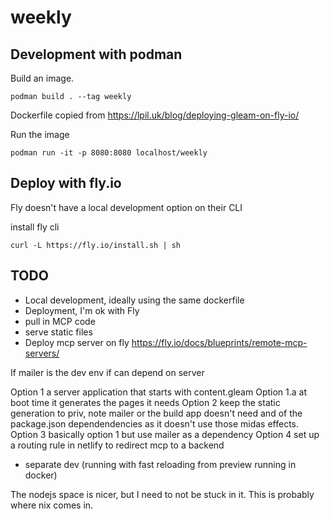 # weekly

## Development with podman

Build an image.
```
podman build . --tag weekly
```
Dockerfile copied from https://lpil.uk/blog/deploying-gleam-on-fly-io/

Run the image
```
podman run -it -p 8080:8080 localhost/weekly
```

## Deploy with fly.io

Fly doesn't have a local development option on their CLI

install fly cli
```
curl -L https://fly.io/install.sh | sh
```


## TODO

- Local development, ideally using the same dockerfile
- Deployment, I'm ok with Fly
- pull in MCP code
- serve static files
- Deploy mcp server on fly https://fly.io/docs/blueprints/remote-mcp-servers/

If mailer is  the dev env if can depend on server

Option 1 a server application that starts with content.gleam
Option 1.a at boot time it generates the pages it needs
Option 2 keep the static generation to priv, note mailer or the build app doesn't need and of the package.json dependendencies as it doesn't use those midas effects.
Option 3 basically option 1 but use mailer as a dependency
Option 4 set up a routing rule in netlify to redirect mcp to a backend


- separate dev (running with fast reloading from preview running in docker)


The nodejs space is nicer, but I need to not be stuck in it.
This is probably where nix comes in.